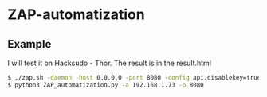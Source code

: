 # ZAP-automatization

## Example

I will test it on Hacksudo - Thor. The result is in the result.html
```bash
$ ./zap.sh -daemon -host 0.0.0.0 -port 8080 -config api.disablekey=true
$ python3 ZAP_automatization.py -a 192.168.1.73 -p 8080
```
